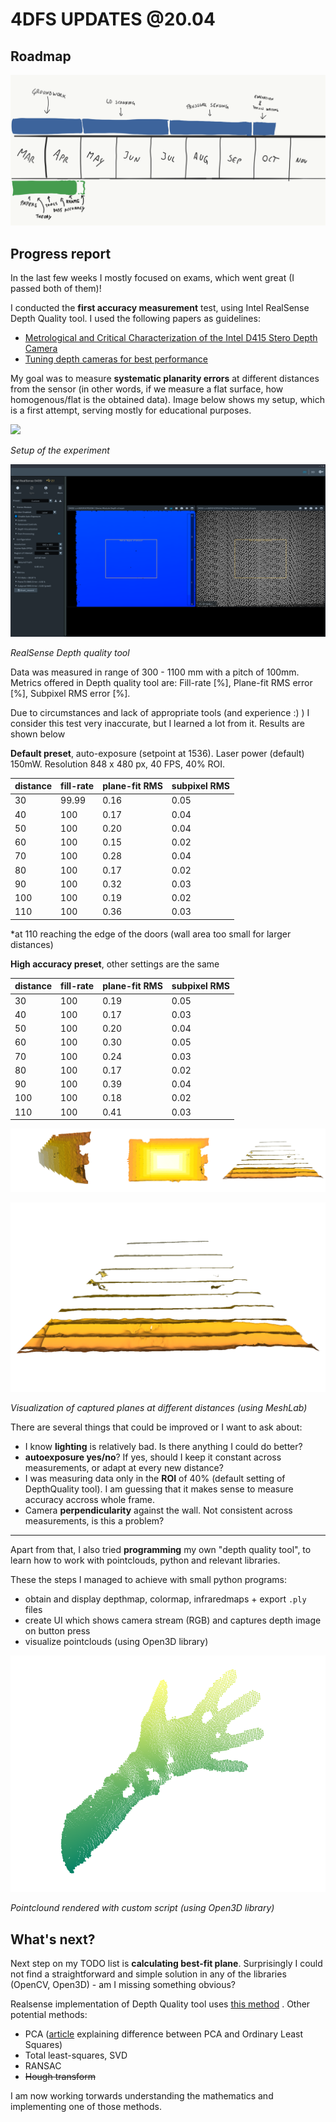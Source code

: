 # 4DFS UPDATES @20.04



## Roadmap

![](updates2_res/roadmap2.png)



## Progress report

In the last few weeks I mostly focused on exams, which went great (I passed both of them)!

I conducted the **first accuracy measurement** test, using Intel RealSense Depth Quality tool. I used the following papers as guidelines:

- [Metrological and Critical Characterization of the Intel D415 Stero Depth Camera](https://www.mdpi.com/1424-8220/19/3/489 ) 
- [Tuning depth cameras for best performance](https://dev.intelrealsense.com/docs/tuning-depth-cameras-for-best-performance)

My goal was to measure **systematic planarity errors** at different distances from the sensor (in other words, if we measure a flat surface, how homogenous/flat is the obtained data). Image below shows my setup, which is a first attempt, serving mostly for educational purposes.



![](updates2_res/setup.jpg)  

*Setup of the experiment*



![](updates2_res/depthQuality.png)

*RealSense Depth quality tool*

Data was measured in range of 300 - 1100 mm with a pitch of 100mm. Metrics offered in Depth quality tool are: Fill-rate [%], Plane-fit RMS error [%], Subpixel RMS error [%]. 

Due to circumstances and lack of appropriate tools (and experience :) ) I consider this test very inaccurate, but I learned a lot from it. Results are shown below 

**Default preset**, auto-exposure (setpoint at 1536). Laser power (default) 150mW. Resolution 848 x 480 px, 40 FPS, 40% ROI.

| distance | fill-rate | plane-fit RMS | subpixel RMS |
| -------- | --------- | ------------- | ------------ |
| 30       | 99.99     | 0.16          | 0.05         |
| 40       | 100       | 0.17          | 0.04         |
| 50       | 100       | 0.20          | 0.04         |
| 60       | 100       | 0.15          | 0.02         |
| 70       | 100       | 0.28          | 0.04         |
| 80       | 100       | 0.17          | 0.02         |
| 90       | 100       | 0.32          | 0.03         |
| 100      | 100       | 0.19          | 0.02         |
| 110      | 100       | 0.36          | 0.03         |

*at 110 reaching the edge of the doors (wall area too small for larger distances)

<div style="page-break-after: always; break-after: page;"></div>

**High accuracy preset**, other settings are the same

| distance | fill-rate | plane-fit RMS | subpixel RMS |
| -------- | --------- | ------------- | ------------ |
| 30       | 100       | 0.19          | 0.05         |
| 40       | 100       | 0.17          | 0.03         |
| 50       | 100       | 0.20          | 0.04         |
| 60       | 100       | 0.30          | 0.05         |
| 70       | 100       | 0.24          | 0.03         |
| 80       | 100       | 0.17          | 0.02         |
| 90       | 100       | 0.39          | 0.04         |
| 100      | 100       | 0.18          | 0.02         |
| 110      | 100       | 0.41          | 0.03         |



![](updates2_res/snapshot_combined.png)

![](updates2_res/snapshot_top.png)

*Visualization of captured planes at different distances (using MeshLab)*

<div style="page-break-after: always; break-after: page;"></div>



There are several things that could be improved or I want to ask about:

- I know **lighting** is relatively bad. Is there anything I could do better?
- **autoexposure yes/no**? If yes, should I keep it constant across measurements, or adapt at every new distance?
- I was measuring data only in the **ROI** of 40% (default setting of DepthQuality tool). I am guessing that it makes sense to measure accuracy accross whole frame.
- Camera **perpendicularity** against the wall. Not consistent across measurements, is this a problem?



---



Apart from that, I also tried **programming** my own "depth quality tool", to learn how to work with pointclouds, python and relevant libraries.

These the steps I managed to achieve with small python programs:

- obtain and display depthmap, colormap, infraredmaps + export `.ply` files
- create UI which shows camera stream (RGB) and captures depth image on button press
- visualize pointclouds (using Open3D library)



<img src="updates2_res/scrsht_hand.png" style="zoom:80%;" />

*Pointclound rendered with custom script (using Open3D library)*

<div style="page-break-after: always; break-after: page;"></div>

## What's next?

Next step on my TODO list is **calculating best-fit plane**. Surprisingly I could not find a straightforward and simple solution in any of the libraries (OpenCV, Open3D) - am I missing something obvious?

Realsense implementation of Depth Quality tool uses [this method](https://www.ilikebigbits.com/2015_03_04_plane_from_points.html) . Other potential methods:

- PCA ([article](https://cerebralmastication.com/2010/09/principal-component-analysis-pca-vs-ordinary-least-squares-ols-a-visual-explination/) explaining difference between PCA and Ordinary Least Squares)
- Total least-squares, SVD
- RANSAC
- ~~Hough transform~~

I am now working torwards understanding the mathematics and implementing one of those methods.


